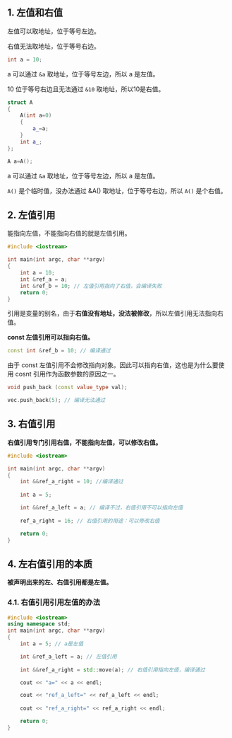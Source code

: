 ## 1. 左值和右值

左值可以取地址，位于等号左边。

右值无法取地址，位于等号右边。

```c++
int a = 10;
```

a 可以通过 `&a` 取地址，位于等号左边，所以 a 是左值。

10 位于等号右边且无法通过 `&10` 取地址，所以10是右值。

```c++
struct A
{
	A(int a=0)
	{
		a_=a;
	}
	int a_;
};

A a=A();
```

a 可以通过 `&a` 取地址，位于等号左边，所以 a 是左值。

`A()` 是个临时值，没办法通过 &A() 取地址，位于等号右边，所以 `A()` 是个右值。

## 2. 左值引用

能指向左值，不能指向右值的就是左值引用。

```c++
#include <iostream>

int main(int argc, char **argv)
{
	int a = 10;
	int &ref_a = a;
	int &ref_b = 10; // 左值引用指向了右值，会编译失败
	return 0;
}
```

引用是变量的别名，由于**右值没有地址，没法被修改**，所以左值引用无法指向右值。

**const 左值引用可以指向右值。**

```c++
const int &ref_b = 10; // 编译通过
```

由于 const 左值引用不会修改指向对象。因此可以指向右值，这也是为什么要使用 cosnt 引用作为函数参数的原因之一。

```c++
void push_back (const value_type val);

vec.push_back(5); // 编译无法通过
```

## 3. 右值引用

**右值引用专门引用右值，不能指向左值，可以修改右值。**

```c++
#include <iostream>

int main(int argc, char **argv)
{
	int &&ref_a_right = 10; //编译通过
	
	int a = 5;

	int &&ref_a_left = a; // 编译不过，右值引用不可以指向左值
	
	ref_a_right = 16; // 右值引用的用途：可以修改右值

	return 0;
}

```

## 4. 左右值引用的本质

**被声明出来的左、右值引用都是左值。**

### 4.1. 右值引用引用左值的办法

```c++
#include <iostream>
using namespace std;
int main(int argc, char **argv)
{	
	int a = 5; // a是左值

	int &ref_a_left = a; // 左值引用
	
	int &&ref_a_right = std::move(a); // 右值引用指向左值，编译通过

	cout << "a=" << a << endl;

	cout << "ref_a_left=" << ref_a_left << endl;
    
	cout << "ref_a_right=" << ref_a_right << endl;

	return 0;
}
```

